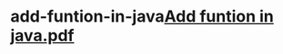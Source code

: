 # add-funtion-in-java[Add funtion in  java.pdf](https://github.com/ms0208/add-funtion-in-java/files/9003604/Add.funtion.in.java.pdf)
